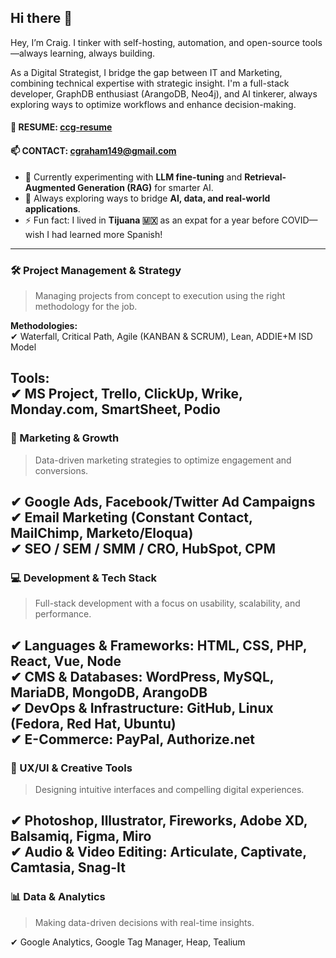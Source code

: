 ## Hi there 👋  

Hey, I’m Craig. I tinker with self-hosting, automation, and open-source tools—always learning, always building.

As a Digital Strategist, I bridge the gap between IT and Marketing, combining technical expertise with strategic insight. I'm a full-stack developer, GraphDB enthusiast (ArangoDB, Neo4j), and AI tinkerer, always exploring ways to optimize workflows and enhance decision-making.

#### 📄 RESUME: [ccg-resume](https://github.com/cgraham149/ccg-resume)  
#### 📫 CONTACT: cgraham149@gmail.com  

- 🧠 Currently experimenting with **LLM fine-tuning** and **Retrieval-Augmented Generation (RAG)** for smarter AI.  
- 🤔 Always exploring ways to bridge **AI, data, and real-world applications**.  
- ⚡ Fun fact: I lived in **Tijuana 🇲🇽** as an expat for a year before COVID—wish I had learned more Spanish!  

---  

### **🛠️ Project Management & Strategy**

> Managing projects from concept to execution using the right methodology for the job.

**Methodologies:**  
✔ Waterfall, Critical Path, Agile (KANBAN & SCRUM), Lean, ADDIE+M ISD Model

**Tools:**  
✔ MS Project, Trello, ClickUp, Wrike, Monday.com, SmartSheet, Podio
---
### **📢 Marketing & Growth**

> Data-driven marketing strategies to optimize engagement and conversions.

✔ Google Ads, Facebook/Twitter Ad Campaigns  
✔ Email Marketing (Constant Contact, MailChimp, Marketo/Eloqua)  
✔ SEO / SEM / SMM / CRO, HubSpot, CPM
---
### **💻 Development & Tech Stack**

> Full-stack development with a focus on usability, scalability, and performance.

✔ **Languages & Frameworks:** HTML, CSS, PHP, React, Vue, Node  
✔ **CMS & Databases:** WordPress, MySQL, MariaDB, MongoDB, ArangoDB  
✔ **DevOps & Infrastructure:** GitHub, Linux (Fedora, Red Hat, Ubuntu)  
✔ **E-Commerce:** PayPal, Authorize.net
---
### **🎨 UX/UI & Creative Tools**

> Designing intuitive interfaces and compelling digital experiences.

✔ Photoshop, Illustrator, Fireworks, Adobe XD, Balsamiq, Figma, Miro  
✔ Audio & Video Editing: Articulate, Captivate, Camtasia, Snag-It
---
### **📊 Data & Analytics**

> Making data-driven decisions with real-time insights.

✔ Google Analytics, Google Tag Manager, Heap, Tealium
